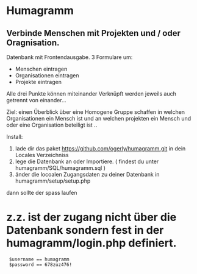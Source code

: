 # Humagramm

## Verbinde Menschen mit Projekten und / oder Oragnisation. 

Datenbank mit Frontendausgabe. 
3 Formulare um:
- Menschen eintragen
- Organisationen eintragen
- Projekte eintragen

Alle drei Punkte können miteinander Verknüpft werden jeweils auch getrennt von einander... 

Ziel: einen Überblick über eine Homogene Gruppe schaffen in welchen Organisationen ein Mensch ist und an welchen projekten ein Mensch und oder eine Organisation beteiligt ist .. 


Install: 

1. lade dir das paket https://github.com/ogerly/humagramm.git in dein Locales Verzeichniss
2. lege die Datenbank an oder Importiere. ( findest du unter  humagramm/SQL/humagramm.sql )
3. änder die locoalen Zugangsdaten zu deiner Datenbank in  humagramm/setup/setup.php 

dann sollte der spass laufen 

# z.z. ist der zugang nicht über die Datenbank sondern fest in der humagramm/login.php definiert.

     $username == humagramm
     $password == 678zuz476!
 
